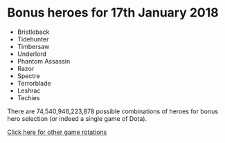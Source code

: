 # Bonus heroes for 17th January 2018

- Bristleback
- Tidehunter
- Timbersaw
- Underlord
- Phantom Assassin
- Razor
- Spectre
- Terrorblade
- Leshrac
- Techies

There are 74,540,946,223,878 possible combinations of heroes for bonus hero selection (or indeed a single game of Dota).

[Click here for other game rotations](https://tsunamishadow.github.io/bonusheroes/othergames)

